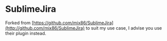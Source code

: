 SublimeJira
===========

Forked from [https://github.com/mix86/SublimeJira](http://github.com/mix86/SublimeJira) to suit my use case, I advise you use their plugin instead.